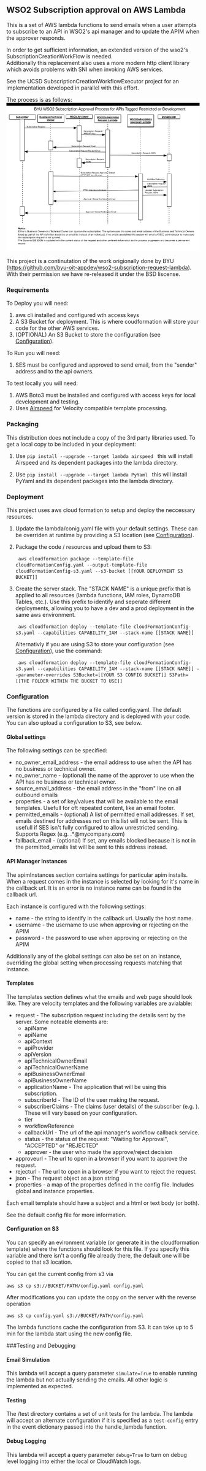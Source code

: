 ## WSO2 Subscription approval on AWS Lambda
This is a set of AWS lambda functions to send emails when a user attempts to subscribe to an API in WSO2's api manager and to update the APIM when the approver responds.

In order to get sufficient information, an extended version of the wso2's SubscriptionCreationWorkFlow is needed.  
Additionally this replacement also uses a more modern http client library which avoids problems with SNI when invoking AWS services.

See the UCSD SubscriptionCreationWorkflowExecutor project for an implementation developed in parallel with this effort.

The process is as follows:
![Restricted Subscription Overall Process](docimages/WSO2RestrictedSubscription.png "Restricted Subscription Overall Process")

This project is a continutation of the work origionally done by BYU (https://github.com/byu-oit-appdev/wso2-subscription-request-lambda).  With their permission we have re-released it under the BSD liscense.

### Requirements
To Deploy you will need:

1. aws cli installed and configured wth access keys
1. A S3 Bucket for deployment.  This is where coudformation will store your code for the other AWS services.
1. (OPTIONAL) An S3 Bucket to store the configuration (see [Configuration](#Configuration)).

To Run you will need:

1. SES must be configured and approved to send email, from the "sender" address and to the api owners.

To test locally you will need:

1. AWS Boto3 must be installed and configured with access keys for local development and testing.
1. Uses [Airspeed](https://github.com/purcell/airspeed) for Velocity compatible template processing. 

### Packaging
This distribution does not include a copy of the 3rd party libraries used.  To get a local copy to be included in your deployment:

1. Use `pip install --upgrade --target lambda airspeed `
   this will install Airspeed and its dependent packages into the lambda directory.

1. Use `pip install --upgrade --target lambda PyYaml `
   this will install PyYaml and its dependent packages into the lambda directory.

### Deployment
This project uses aws cloud formation to setup and deploy the neccessary resources.

1. Update the lambda/conig.yaml file with your default settings.  These can be overriden at runtime by providing a S3 location (see [Configuration](#Configuration)).
1. Package the code / resources and upload them to S3:

        aws cloudformation package --template-file cloudFormationConfig.yaml --output-template-file cloudFormationConfig-s3.yaml --s3-bucket [[YOUR DEPLOYMENT S3 BUCKET]]

1. Create the server stack.  The "STACK NAME" is a unique prefix that is applied to all resources (lambda functions, IAM roles, DynamoDB Tables, etc.).
     Use this prefix to identify and seperate different deployments, allowing you to have a dev and a prod deployment in the same aws environment.

        aws cloudformation deploy --template-file cloudFormationConfig-s3.yaml --capabilities CAPABILITY_IAM --stack-name [[STACK NAME]]

     Alternativly if you are using S3 to store your configuration  (see [Configuration](#Configuration)), use the command:

        aws cloudformation deploy --template-file cloudFormationConfig-s3.yaml --capabilities CAPABILITY_IAM --stack-name [[STACK NAME]] --parameter-overrides S3Bucket=[[YOUR S3 CONFIG BUCKET]] S3Path=[[THE FOLDER WITHIN THE BUCKET TO USE]]

### Configuration
The functions are configured by a file called config.yaml.  The default version is stored in the lambda directory and is deployed with your code.
You can also upload a configuration to S3, see below.

#### Global settings
The following settings can be specified:

* no_owner_email_address - the email address to use when the API has no business or technical owner.
* no_owner_name - (optional) the name of the approver to use when the API has no business or technical owner.
* source_email_address - the email address in the "from" line on all outbound emails
* properties - a set of key/values that will be available to the email templates.  Usefull for oft repeated content, like an email footer.
* permitted_emails - (optional) A list of permitted email addresses.  If set, emails destined for addresses not on this list will not be sent.
    This is usefull if SES isn't fully configured to allow unrestricted sending.
    Supports Regex (e.g. .*@mycompany.com)
* fallback_email - (optional) If set, any emails blocked because it is not in the permitted_emails list will be sent to this address instead.

#### API Manager Instances
The apimInstances section contains settings for particular apim installs.   When a request comes in the instance is selected by looking for it's name
in the callback url.  It is an error is no instance name can be found in the callback url. 

Each instance is configured with the following settings:

* name - the string to identify in the callback url.  Usually the host name.
* username - the username to use when approving or rejecting on the APIM
* password - the password to use when approving or rejecting on the APIM

Additionally any of the global settings can also be set on an instance, overriding the global setting when processing requests matching that instance.

#### Templates
The templates section defines what the emails and web page should look like.  They are velocity templates and the following variables are avialable:

* request - The subscription request including the details sent by the server. Some noteable elements are:
  * apiName
  * apiName
  * apiContext
  * apiProvider
  * apiVersion
  * apiTechnicalOwnerEmail
  * apiTechnicalOwnerName
  * apiBusinessOwnerEmail
  * apiBusinessOwnerName
  * applicationName - The application that will be using this subscription.
  * subscriberId - The ID of the user making the request.
  * subscriberClaims - The claims (user details) of the subscriber (e.g. ).  These will vary based on your configuration.
  * tier
  * workflowReference
  * callbackUrl - The url of the api manager's workflow callback service.
  * status - the status of the request: "Waiting for Approval", "ACCEPTED" or "REJECTED"
  * approver - the user who made the approve/reject decision
* approveurl - The url to open in a browser if you want to approve the request.
* rejecturl - The url to open in a browser if you want to reject the request.
* json - The request object as a json string
* properties - a map of the properties defined in the config file.  Includes global and instance properties.

Each email template should have a subject and a html or text body (or both).

See the default config file for more information.

#### Configuration on S3
You can specify an evironment variable (or generate it in the cloudformation template) where the functions should look for this file.
If you specify this variable and there isn't a config file already there, the default one will be copied to that s3 location.

You can get the current config from s3 via

    aws s3 cp s3://BUCKET/PATH/config.yaml config.yaml

After modifications you can update the copy on the server with the reverse operation

    aws s3 cp config.yaml s3://BUCKET/PATH/config.yaml

The lambda functions cache the configuration from S3.  It can take up to 5 min for the lambda start using the new config file.

###Testing and Debugging

#### Email Simulation
This lambda will accept a query parameter `simulate=True` to enable running the lambda but not actually sending the emails. All other
logic is implemented as expected.

#### Testing
The /test directory contains a set of unit tests for the lambda. The lambda will accept an alternate configuration
if it is specified as a `test-config` entry in the event dictionary passed into the handle_lambda function.

#### Debug Logging
This lambda will accept a query parameter `debug=True` to turn on debug level logging into either the local or CloudWatch logs.
